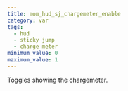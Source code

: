 ```yaml
---
title: mom_hud_sj_chargemeter_enable
category: var
tags:
  - hud
  - sticky jump
  - charge meter
minimum_value: 0
maximum_value: 1
---
```


Toggles showing the chargemeter.